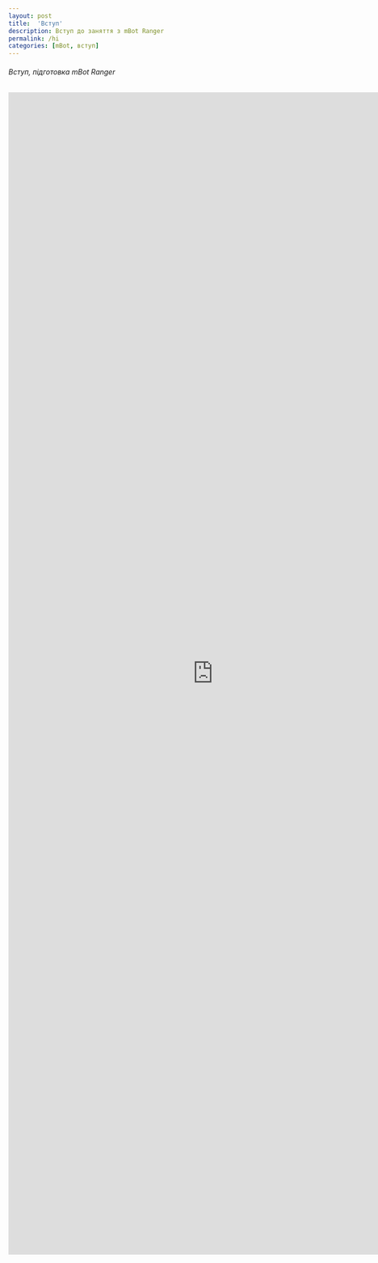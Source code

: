 ```yaml
---
layout: post
title:  'Вступ'
description: Вступ до заняття з mBot Ranger
permalink: /hi
categories: [mBot, вступ]
---
```


###### Вступ, підготовка mBot Ranger 

<embed src="http://osvita-code.github.io/robot/pdf/1.pdf" width="810px" height="2300px" />
